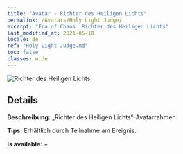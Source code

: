 ```yaml
---
title: "Avatar - Richter des Heiligen Lichts"
permalink: /Avatars/Holy Light Judge/
excerpt: "Era of Chaos  Richter des Heiligen Lichts"
last_modified_at: 2021-05-18
locale: de
ref: "Holy Light Judge.md"
toc: false
classes: wide
---
```

 ![Richter des Heiligen Lichts](/images/a/avatarFrame_51.png)

## Details

 **Beschreibung:** „Richter des Heiligen Lichts“-Avatarrahmen 

 **Tips:** Erhältlich durch Teilnahme am Ereignis. 

 **Is available:**  + 

